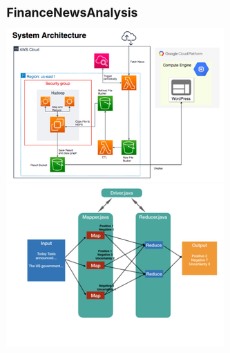 # FinanceNewsAnalysis

![image](NewsSentimentAnalysisSystemArchitecture.png)
![image](MapReduce.001.jpeg)
